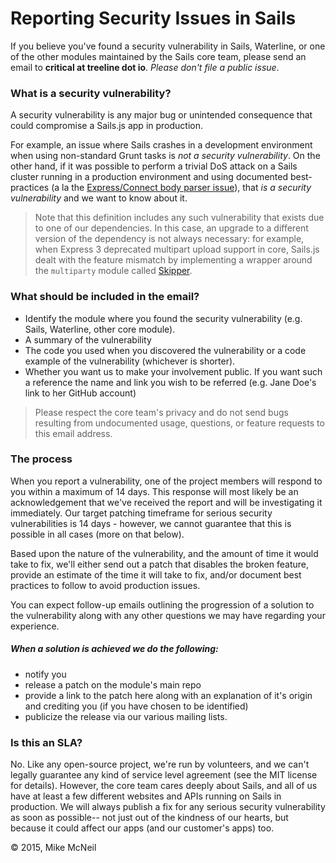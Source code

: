 # Reporting Security Issues in Sails

If you believe you've found a security vulnerability in Sails, Waterline, or one of the other modules maintained by the Sails core team, please send an email to **critical at treeline dot io**.  <em>Please don't file a public issue</em>.

### What is a security vulnerability?

A security vulnerability is any major bug or unintended consequence that could compromise a Sails.js app in production.

For example, an issue where Sails crashes in a development environment when using non-standard Grunt tasks is _not a security vulnerability_.  On the other hand, if it was possible to perform a trivial DoS attack on a Sails cluster running in a production environment and using documented best-practices (a la the [Express/Connect body parser issue](http://expressjs-book.com/index.html%3Fp=140.html)), that _is a security vulnerability_ and we want to know about it.

> Note that this definition includes any such vulnerability that exists due to one of our dependencies.  In this case, an upgrade to a different version of the dependency is not always necessary: for example, when Express 3 deprecated multipart upload support in core, Sails.js dealt with the feature mismatch by implementing a wrapper around the `multiparty` module called [Skipper](https://github.com/balderdashy/skipper#history).

### What should be included in the email?

- Identify the module where you found the security vulnerability (e.g. Sails, Waterline, other core module).
- A summary of the vulnerability
- The code you used when you discovered the vulnerability or a code example of the vulnerability (whichever is shorter).
- Whether you want us to make your involvement public.  If you want such a reference the name and link you wish to be referred (e.g. Jane Doe's link to her GitHub account)
 
> Please respect the core team's privacy and do not send bugs resulting from undocumented usage, questions, or feature requests to this email address.

### The process
When you report a vulnerability, one of the project members will respond to you within a maximum of 14 days.  This response will most likely be an acknowledgement that we've received the report and will be investigating it immediately.  Our target patching timeframe for serious security vulnerabilities is 14 days - however, we cannot guarantee that this is possible in all cases (more on that below).

Based upon the nature of the vulnerability, and the amount of time it would take to fix, we'll either send out a patch that disables the broken feature, provide an estimate of the time it will take to fix, and/or document best practices to follow to avoid production issues.

You can expect follow-up emails outlining the progression of a solution to the vulnerability along with any other questions we may have regarding your experience.

##### When a solution is achieved we do the following:
- notify you
- release a patch on the module's main repo
- provide a link to the patch here along with an explanation of it's origin and crediting you (if you have chosen to be identified)
- publicize the release via our various mailing lists.

### Is this an SLA?

No. Like any open-source project, we're run by volunteers, and we can't legally guarantee any kind of service level agreement (see the MIT license for details).  However, the core team cares deeply about Sails, and all of us have at least a few different websites and APIs running on Sails in production.  We will always publish a fix for any serious security vulnerability as soon as possible-- not just out of the kindness of our hearts, but because it could affect our apps (and our customer's apps) too. 

© 2015, Mike McNeil
